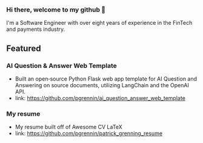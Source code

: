 ### Hi there, welcome to my github 👋
I'm a Software Engineer with over eight years of experience in the FinTech and payments industry. 

## Featured

### AI Question & Answer Web Template
* Built an open‑source Python Flask web app template for AI Question and Answering on source documents, utilizing LangChain and the OpenAI
API.
* link: https://github.com/pgrennin/ai_question_answer_web_template

### My resume
* My resume built off of Awesome CV LaTeX
* link: https://github.com/pgrennin/patrick_grenning_resume


<!--
**pgrennin/pgrennin** is a ✨ _special_ ✨ repository because its `README.md` (this file) appears on your GitHub profile.

Here are some ideas to get you started:

- 🔭 I’m currently working on ...
- 🌱 I’m currently learning ...
- 👯 I’m looking to collaborate on ...
- 🤔 I’m looking for help with ...
- 💬 Ask me about ...
- 📫 How to reach me: ...
- 😄 Pronouns: ...
- ⚡ Fun fact: ...
-->

